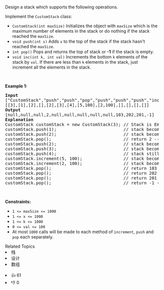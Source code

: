 <p>Design a stack which supports the following operations.</p>

<p>Implement the <code>CustomStack</code> class:</p>

<ul>
	<li><code>CustomStack(int maxSize)</code> Initializes the object with <code>maxSize</code> which is the maximum number of elements in the stack or do nothing if the stack reached the <code>maxSize</code>.</li>
	<li><code>void push(int x)</code>&nbsp;Adds <code>x</code> to the top of the stack if the stack hasn&#39;t reached the <code>maxSize</code>.</li>
	<li><code>int pop()</code>&nbsp;Pops and returns the top of stack or <strong>-1</strong> if the stack is empty.</li>
	<li><code>void inc(int k, int val)</code> Increments the bottom <code>k</code> elements of the stack by <code>val</code>. If there are less than <code>k</code> elements in the stack, just increment all the elements in the stack.</li>
</ul>

<p>&nbsp;</p>
<p><strong>Example 1:</strong></p>

<pre>
<strong>Input</strong>
[&quot;CustomStack&quot;,&quot;push&quot;,&quot;push&quot;,&quot;pop&quot;,&quot;push&quot;,&quot;push&quot;,&quot;push&quot;,&quot;increment&quot;,&quot;increment&quot;,&quot;pop&quot;,&quot;pop&quot;,&quot;pop&quot;,&quot;pop&quot;]
[[3],[1],[2],[],[2],[3],[4],[5,100],[2,100],[],[],[],[]]
<strong>Output</strong>
[null,null,null,2,null,null,null,null,null,103,202,201,-1]
<strong>Explanation</strong>
CustomStack customStack = new CustomStack(3); // Stack is Empty []
customStack.push(1);                          // stack becomes [1]
customStack.push(2);                          // stack becomes [1, 2]
customStack.pop();                            // return 2 --&gt; Return top of the stack 2, stack becomes [1]
customStack.push(2);                          // stack becomes [1, 2]
customStack.push(3);                          // stack becomes [1, 2, 3]
customStack.push(4);                          // stack still [1, 2, 3], Don&#39;t add another elements as size is 4
customStack.increment(5, 100);                // stack becomes [101, 102, 103]
customStack.increment(2, 100);                // stack becomes [201, 202, 103]
customStack.pop();                            // return 103 --&gt; Return top of the stack 103, stack becomes [201, 202]
customStack.pop();                            // return 202 --&gt; Return top of the stack 102, stack becomes [201]
customStack.pop();                            // return 201 --&gt; Return top of the stack 101, stack becomes []
customStack.pop();                            // return -1 --&gt; Stack is empty return -1.
</pre>

<p>&nbsp;</p>
<p><strong>Constraints:</strong></p>

<ul>
	<li><code>1 &lt;= maxSize &lt;= 1000</code></li>
	<li><code>1 &lt;= x &lt;= 1000</code></li>
	<li><code>1 &lt;= k &lt;= 1000</code></li>
	<li><code>0 &lt;= val &lt;= 100</code></li>
	<li>At most&nbsp;<code>1000</code>&nbsp;calls will be made to each method of <code>increment</code>, <code>push</code> and <code>pop</code> each separately.</li>
</ul>
<div><div>Related Topics</div><div><li>栈</li><li>设计</li><li>数组</li></div></div><br><div><li>👍 61</li><li>👎 0</li></div>